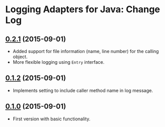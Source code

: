 # Logging Adapters for Java: Change Log

## [0.2.1](../../tree/v0.2.1) (2015-09-01)

- Added support for file information (name, line number) for the calling object.
- More flexible logging using `Entry` interface.

## [0.1.2](../../tree/v0.1.2) (2015-09-01)

- Implements setting to include caller method name in log message.

## [0.1.0](../../tree/v0.1.0) (2015-09-01)

- First version with basic functionality.
